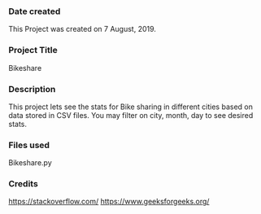 ### Date created
This Project was created on 7 August, 2019.

### Project Title
Bikeshare

### Description
This project lets see the stats for Bike sharing in different cities based on data stored in CSV files. You may filter on city, month, day to see desired stats.

### Files used
Bikeshare.py

### Credits
https://stackoverflow.com/
https://www.geeksforgeeks.org/
